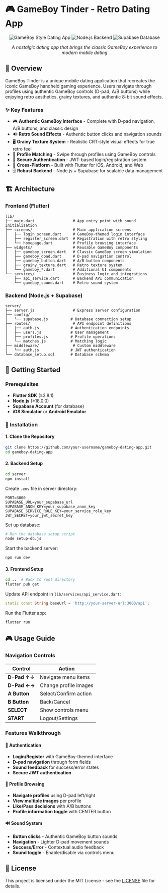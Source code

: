 # 🎮 GameBoy Tinder - Retro Dating App

<div align="center">

![GameBoy Style Dating App](https://img.shields.io/badge/Flutter-02569B?style=for-the-badge&logo=flutter&logoColor=white)
![Node.js Backend](https://img.shields.io/badge/Node.js-339933?style=for-the-badge&logo=nodedotjs&logoColor=white)
![Supabase Database](https://img.shields.io/badge/Supabase-3ECF8E?style=for-the-badge&logo=supabase&logoColor=white)

*A nostalgic dating app that brings the classic GameBoy experience to modern mobile dating*

</div>

## 📖 Overview

GameBoy Tinder is a unique mobile dating application that recreates the iconic GameBoy handheld gaming experience. Users navigate through profiles using authentic GameBoy controls (D-pad, A/B buttons) while enjoying retro aesthetics, grainy textures, and authentic 8-bit sound effects.

### ✨ Key Features

- 🎮 **Authentic GameBoy Interface** - Complete with D-pad navigation, A/B buttons, and classic design
- 🔊 **Retro Sound Effects** - Authentic button clicks and navigation sounds
- 🖥️ **Grainy Texture System** - Realistic CRT-style visual effects for true retro feel
- 👤 **Profile Matching** - Swipe through profiles using GameBoy controls
- 🔐 **Secure Authentication** - JWT-based login/registration system
- 📱 **Cross-Platform** - Built with Flutter for iOS, Android, and Web
- 🗄️ **Robust Backend** - Node.js + Supabase for scalable data management

## 🏗️ Architecture

### Frontend (Flutter)
```
lib/
├── main.dart                 # App entry point with sound initialization
├── screens/                  # Main application screens
│   ├── login_screen.dart     # GameBoy-themed login interface
│   ├── register_screen.dart  # Registration with retro styling
│   └── homepage.dart         # Profile browsing interface
├── widgets/                  # Reusable GameBoy components
│   ├── gameboy_screen.dart   # Classic GameBoy screen simulation
│   ├── gameboy_dpad.dart     # D-pad navigation control
│   ├── gameboy_button.dart   # A/B button components
│   ├── grainy_texture.dart   # Retro texture system
│   └── gameboy_*.dart        # Additional UI components
└── services/                 # Business logic and integrations
    ├── api_service.dart      # Backend API communication
    └── gameboy_sound.dart    # Retro sound system
```

### Backend (Node.js + Supabase)
```
server/
├── server.js                 # Express server configuration
├── config/
│   └── supabase.js          # Database connection setup
├── routes/                   # API endpoint definitions
│   ├── auth.js              # Authentication endpoints
│   ├── users.js             # User management
│   ├── profiles.js          # Profile operations
│   └── matches.js           # Matching logic
├── middleware/               # Custom middleware
│   └── auth.js              # JWT authentication
└── database_setup.sql       # Database schema
```

## 🚀 Getting Started

### Prerequisites

- **Flutter SDK** (≥3.8.1)
- **Node.js** (≥18.0.0)
- **Supabase Account** (for database)
- **iOS Simulator** or **Android Emulator**

### 🔧 Installation

#### 1. Clone the Repository
```bash
git clone https://github.com/your-username/gameboy-dating-app.git
cd gameboy-dating-app
```

#### 2. Backend Setup
```bash
cd server
npm install
```

Create `.env` file in server directory:
```env
PORT=3000
SUPABASE_URL=your_supabase_url
SUPABASE_ANON_KEY=your_supabase_anon_key
SUPABASE_SERVICE_ROLE_KEY=your_service_role_key
JWT_SECRET=your_jwt_secret_key
```

Set up database:
```bash
# Run the database setup script
node setup-db.js
```

Start the backend server:
```bash
npm run dev
```

#### 3. Frontend Setup
```bash
cd ..  # Back to root directory
flutter pub get
```

Update API endpoint in `lib/services/api_service.dart`:
```dart
static const String baseUrl = 'http://your-server-url:3000/api';
```

Run the Flutter app:
```bash
flutter run
```

## 🎮 Usage Guide

### Navigation Controls

| Control | Action |
|---------|--------|
| **D-Pad ↑↓** | Navigate menu items |
| **D-Pad ←→** | Change profile images |
| **A Button** | Select/Confirm action |
| **B Button** | Back/Cancel |
| **SELECT** | Show controls menu |
| **START** | Logout/Settings |

### Features Walkthrough

#### 🔐 Authentication
- **Login/Register** with GameBoy-themed interface
- **D-pad navigation** through form fields
- **Sound feedback** for success/error states
- **Secure JWT authentication**

#### 👤 Profile Browsing
- **Navigate profiles** using D-pad left/right
- **View multiple images** per profile
- **Like/Pass decisions** with A/B buttons
- **Profile information toggle** with CENTER button

#### 🔊 Sound System
- **Button clicks** - Authentic GameBoy button sounds
- **Navigation** - Lighter D-pad movement sounds
- **Success/Error** - Contextual audio feedback
- **Sound toggle** - Enable/disable via controls menu


## 📝 License

This project is licensed under the MIT License - see the [LICENSE](LICENSE) file for details.
